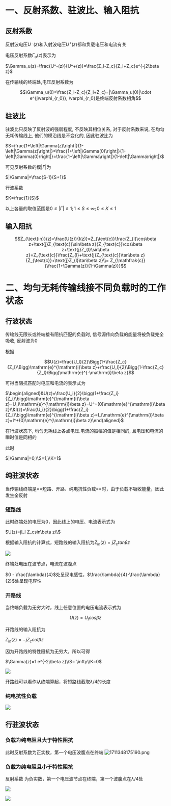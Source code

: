 # 一、反射系数、驻波比、输入阻抗

## 反射系数

反射波电压$U^-(z)$﻿和入射波电压$U^+(z)$﻿都和负载电压和电流有关

电压反射系数$\Gamma_u(z)$﻿表示为

$\Gamma_u(z)=\frac{U^-(z)}{U^+(z)}=\frac{Z_l-Z_c}{Z_l+Z_c}e^{-j2\beta z}$

在传输线的终端处,电压反射系数为

$$\Gamma_u(0)=\frac{Z_l-Z_c}{Z_l+Z_c}=|\Gamma_u(0)|\cdot e^{j\varphi_{r_0}}, \varphi_{r_0}是终端反射系数相角$$

## 驻波比

驻波比只反映了反射波的强弱程度, 不反映其相位关系, 对于反射系数来说, 在均匀无耗传输线上, 他们的模沿线是不变化的, 因此驻波比为

$S=\frac{1+\left|\Gamma(z)\right|}{1-\left|\Gamma(z)\right|}=\frac{1+\left|\Gamma(0)\right|}{1-\left|\Gamma(0)\right|}=\frac{1+\left|\Gamma\right|}{1-\left|\Gamma\right|}$

可见反射系数的模$|\Gamma|$﻿为

$|\Gamma|=\frac{S-1}{S+1}$

行波系数

$K=\frac{1}{S}$

以上各量的取值范围是$0 \leq |\Gamma|\leq1; 1\leq S \leq \infty; 0\leq K \leq 1$﻿

## 输入阻抗

$$Z_{\text{in}}(z)=\frac{U(z)}{I(z)}=Z_{\text{c}}\frac{Z_{l}\cos\beta z+\text{j}Z_{\text{c}}\sin\beta z}{Z_{\text{c}}\cos\beta z+\text{j}Z_{l}\sin\beta z}=Z_{\text{c}}\frac{Z_{l}+\text{j}Z_{\text{c}}\tan\beta z}{Z_{\text{c}}+\text{j}Z_{l}\tan\beta z}\\= Z_{\mathfrak{c}}{\frac{1+\Gamma(z)}{1-\Gamma(z)}}$$

# 二、均匀无耗传输线接不同负载时的工作状态

## 行波状态

传输线无限长或终端接有阻抗匹配的负载时, 信号源传向负载的能量将被负载完全吸收, 反射波为0

根据

$$U(z)=\frac{U_l}{2}\Bigg(1+\frac{Z_c}{Z_l}\Bigg)\mathrm{e}^{\mathrm{i}\beta z}+\frac{U_l}{2}\Bigg(1-\frac{Z_c}{Z_l}\Bigg)\mathrm{e}^{-\mathrm{i}\beta z}$$

可得当阻抗匹配时电压和电流的表示式为

$\begin{aligned}&U(z)=\frac{U_i}{2}\bigg(1+\frac{Z_i}{Z_i}\bigg)\mathrm{e}^{\mathrm{i}\beta z}=U_i\mathrm{e}^{\mathrm{i}\beta z}=U^+(0)\mathrm{e}^{\mathrm{i}\beta z}\\&I(z)=\frac{U_i}{2}\bigg(1+\frac{Z_i}{Z_i}\bigg)\mathrm{e}^{\mathrm{i}\beta z}=I_i\mathrm{e}^{\mathrm{i}\beta z}=I^+(0)\mathrm{e}^{\mathrm{i}\beta z}\end{aligned}$

在行波状态下, 均匀无耗线上各点电压.电流的振幅的值是相同的, 且电压和电流的瞬时值是同相的

此时

$|\Gamma|=0,\\S=1,\\K=1$

## 纯驻波状态

当传输线终端是==短路、开路、纯电抗性负载==时，由于负载不吸收能量，因此发生全反射

### 短路线

此时终端处的电压为0，因此线上的电压、电流表示式为

$U(z)=jI_l Z_csin\beta z\\$

根据输入阻抗的计算式，短路线的输入阻抗为$Z_{in}(z)=j Z_c tan \beta z$﻿

[![](https://sawen-pic-blog.oss-cn-beijing.aliyuncs.com/utool_pic/1711025157653.png)](https://sawen-pic-blog.oss-cn-beijing.aliyuncs.com/utool_pic/1711025157653.png)

终端处电压在波节点，电流在波腹点

$0 - \frac{\lambda}{4}$﻿处呈现电感性，$\frac{\lambda}{4}-\frac{\lambda}{2}$﻿处呈现电容性

### 开路线

当终端负载为无穷大时，线上任意位置的电压电流表示式为

$$U(z)=U_l cos \beta z$$

开路线的输入阻抗为

$Z_{in}(z) = -j Z_c cot \beta z$

因为开路线的特性阻抗为无穷大，所以可得

$\Gamma(z)=1 e^{-2j\beta z}\\S= \infty\\K=0$

[![](https://sawen-pic-blog.oss-cn-beijing.aliyuncs.com/utool_pic/1711347734230.png)](https://sawen-pic-blog.oss-cn-beijing.aliyuncs.com/utool_pic/1711347734230.png)

开路线可以看作从终端算起，将短路线截取$\lambda/4$﻿的长度

### 纯电抗性负载

[![](https://sawen-pic-blog.oss-cn-beijing.aliyuncs.com/utool_pic/1711347880754.png)](https://sawen-pic-blog.oss-cn-beijing.aliyuncs.com/utool_pic/1711347880754.png)

## 行驻波状态

### 负载为纯电阻且大于特性阻抗

此时反射系数为正实数，第一个电压波腹点在终端
![1711348175190.png](https://sawen-pic-blog.oss-cn-beijing.aliyuncs.com/utool_pic/1711348175190.png)

### 负载为纯电阻且小于特性阻抗

反射系数 为负实数，第一个电压波节点在终端，第一个波腹点在$\lambda/4$﻿处

[![](https://sawen-pic-blog.oss-cn-beijing.aliyuncs.com/utool_pic/1711348175190.png)](https://sawen-pic-blog.oss-cn-beijing.aliyuncs.com/utool_pic/1711348175190.png)

[![](https://sawen-pic-blog.oss-cn-beijing.aliyuncs.com/utool_pic/1711348561862.png)](https://sawen-pic-blog.oss-cn-beijing.aliyuncs.com/utool_pic/1711348561862.png)